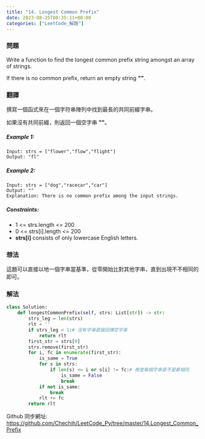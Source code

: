 ```yaml
---
title: "14. Longest Common Prefix"
date: 2023-08-25T00:35:11+08:00
categories: ["LeetCode_解題"]
---
```

### 問題
Write a function to find the longest common prefix string amongst an array of strings.

If there is no common prefix, return an empty string **""**.
 ### 翻譯
撰寫一個函式來在一個字符串陣列中找到最長的共同前綴字串。

如果沒有共同前綴，則返回一個空字串 **""**。
##### Example 1:
    Input: strs = ["flower","flow","flight"]
    Output: "fl"
##### Example 2:
    Input: strs = ["dog","racecar","car"]
    Output: ""
    Explanation: There is no common prefix among the input strings.
##### Constraints:
- 1 <= strs.length <= 200
- 0 <= strs[i].length <= 200
- **strs[i]** consists of only lowercase English letters.

### 想法 
這題可以直接以地一個字串當基準，從零開始比對其他字串，直到出現不不相同的即可。
### 解法 
```python
class Solution:
    def longestCommonPrefix(self, strs: List[str]) -> str:
        strs_leg = len(strs)
        rlt = ''
        if strs_leg < 1:# 沒有字串直接回傳空字串
            return rlt
        first_str = strs[0]
        strs.remove(first_str)
        for i, fc in enumerate(first_str): 
            is_same = True
            for s in strs:
                if len(s) <= i or s[i] != fc:# 檢查每個字串是不是都相同
                    is_same = False
                    break
            if not is_same:
                break
            rlt += fc
        return rlt
```

Github 同步網址:  
https://github.com/Chechih/LeetCode_Py/tree/master/14.Longest_Common_Prefix